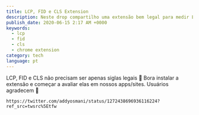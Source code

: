 ```yaml
---
title: LCP, FID e CLS Extension
description: Neste drop compartilho uma extensão bem legal para medir LCP, FID e CLS.
publish_date: 2020-06-15 2:17 AM +0000
keywords:
  - lcp
  - fid
  - cls
  - chrome extension
category: tech
language: pt
---
```


LCP, FID e CLS não precisam ser apenas siglas legais 🤣 Bora instalar a extensão e começar a avaliar elas em nossos apps/sites. Usuários agradecem 🌸

```tweet
https://twitter.com/addyosmani/status/1272438696936116224?ref_src=twsrc%5Etfw
```
